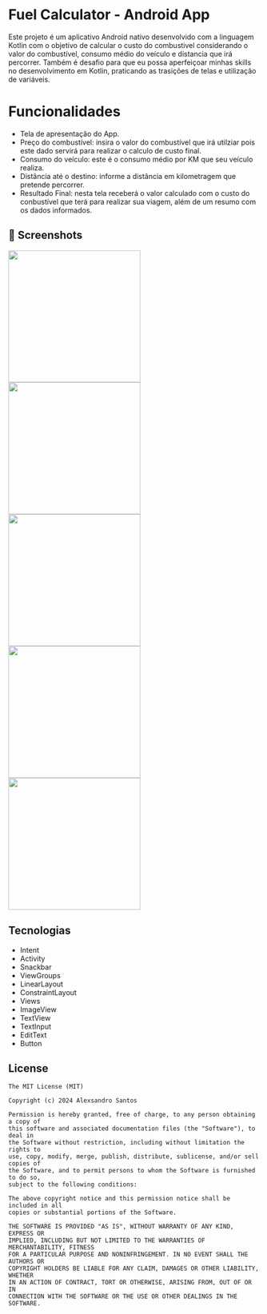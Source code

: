 # Fuel Calculator - Android App

Este projeto é um aplicativo Android nativo desenvolvido com a linguagem Kotlin com o objetivo de calcular o custo do combustivel considerando o valor do combustível, consumo médio do veículo e distancia que irá percorrer.
Também é desafio para que eu possa aperfeiçoar minhas skills no desenvolvimento em Kotlin, praticando as trasições de telas e utilização de variáveis.


# Funcionalidades

- Tela de apresentação do App.
- Preço do combustível: insira o valor do combustível que irá utilziar pois este dado servirá para realizar o calculo de custo final.
- Consumo do veículo: este é o consumo médio por KM que seu veículo realiza.
- Distância até o destino: informe a distância em kilometragem que pretende percorrer.
- Resultado Final: nesta tela receberá o valor calculado com o custo do conbustível que terá para realizar sua viagem, além de um resumo com os dados informados.

## :camera_flash: Screenshots
<!-- You can add more screenshots here if you like -->
<img src="https://github.com/user-attachments/assets/6b5fdbcf-6da2-421d-b46f-3cbaef1e3bdc" width="264px">
<img src="https://github.com/user-attachments/assets/43232cad-38c2-44b8-92e3-c51cf2de3d63" width="264px">
<img src="https://github.com/user-attachments/assets/91462b9f-7073-4df6-8f66-0e2ebfe8eeaa" width="264px">
<img src="https://github.com/user-attachments/assets/6ffbc3c9-a573-49d8-ad55-4a339a3bceff" width="264px">
<img src="https://github.com/user-attachments/assets/76111671-7906-4b57-87eb-c62bd9caeba2" width="264px">


## Tecnologias

- Intent
- Activity
- Snackbar
- ViewGroups
- LinearLayout
- ConstraintLayout
- Views
- ImageView
- TextView
- TextInput
- EditText
- Button

## License
```
The MIT License (MIT)

Copyright (c) 2024 Alexsandro Santos

Permission is hereby granted, free of charge, to any person obtaining a copy of
this software and associated documentation files (the "Software"), to deal in
the Software without restriction, including without limitation the rights to
use, copy, modify, merge, publish, distribute, sublicense, and/or sell copies of
the Software, and to permit persons to whom the Software is furnished to do so,
subject to the following conditions:

The above copyright notice and this permission notice shall be included in all
copies or substantial portions of the Software.

THE SOFTWARE IS PROVIDED "AS IS", WITHOUT WARRANTY OF ANY KIND, EXPRESS OR
IMPLIED, INCLUDING BUT NOT LIMITED TO THE WARRANTIES OF MERCHANTABILITY, FITNESS
FOR A PARTICULAR PURPOSE AND NONINFRINGEMENT. IN NO EVENT SHALL THE AUTHORS OR
COPYRIGHT HOLDERS BE LIABLE FOR ANY CLAIM, DAMAGES OR OTHER LIABILITY, WHETHER
IN AN ACTION OF CONTRACT, TORT OR OTHERWISE, ARISING FROM, OUT OF OR IN
CONNECTION WITH THE SOFTWARE OR THE USE OR OTHER DEALINGS IN THE SOFTWARE.
```
